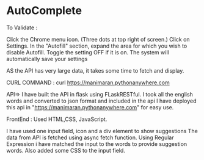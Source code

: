 # AutoComplete

To Validate :

Click the Chrome menu icon. (Three dots at top right of screen.)
Click on Settings.
In the "Autofill" section, expand the area for which you wish to disable Autofill.
Toggle the setting OFF if it is on. The system will automatically save your settings

AS the API has very large data, it takes some time to fetch and display.

CURL COMMAND : curl https://manimaran.pythonanywhere.com

API=> I have built the API in flask using FLaskRESTful.
I took all the english words and converted to json format and included in  the api
I have deployed this api in "https://manimaran.pythonanywhere.com" for easy use.

FrontEnd : Used HTML,CSS, JavaScript.

I have used one input field, icon and a div element to show suggestions
The data from API is fetched using async fetch function.
Using Regular Expression i have matched the input to the words to provide suggestion words.
Also added some CSS to the input field.
